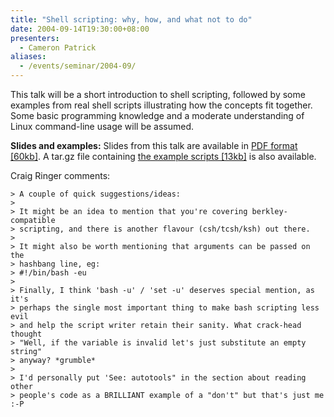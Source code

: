 ```yaml
---
title: "Shell scripting: why, how, and what not to do"
date: 2004-09-14T19:30:00+08:00
presenters:
  - Cameron Patrick
aliases:
  - /events/seminar/2004-09/
---
```


This talk will be a short introduction to shell scripting, followed by
some examples from real shell scripts illustrating how the concepts fit
together. Some basic programming knowledge and a moderate understanding
of Linux command-line usage will be assumed.

<!--more-->

<!-- **Where:** Central TAFE Lecture Theatre, Perth -->

**Slides and examples:** Slides from this talk are available in [PDF
format \[60kb\]](slides.pdf). A tar.gz file containing [the example
scripts \[13kb\]](examples.tar.gz) is also available.

Craig Ringer comments:

    > A couple of quick suggestions/ideas:
    >
    > It might be an idea to mention that you're covering berkley-compatible
    > scripting, and there is another flavour (csh/tcsh/ksh) out there.
    >
    > It might also be worth mentioning that arguments can be passed on the
    > hashbang line, eg:
    > #!/bin/bash -eu
    >
    > Finally, I think 'bash -u' / 'set -u' deserves special mention, as it's
    > perhaps the single most important thing to make bash scripting less evil
    > and help the script writer retain their sanity. What crack-head thought
    > "Well, if the variable is invalid let's just substitute an empty string"
    > anyway? *grumble*
    >
    > I'd personally put 'See: autotools" in the section about reading other
    > people's code as a BRILLIANT example of a "don't" but that's just me :-P
